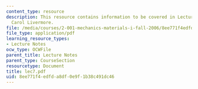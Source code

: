 ```yaml
---
content_type: resource
description: This resource contains information to be covered in Lecture 7 by Prof.
  Carol Livermore.
file: /media/courses/2-001-mechanics-materials-i-fall-2006/8ee771f4edfda8df0e9f1b38c491dc46_lec7.pdf
file_type: application/pdf
learning_resource_types:
- Lecture Notes
ocw_type: OCWFile
parent_title: Lecture Notes
parent_type: CourseSection
resourcetype: Document
title: lec7.pdf
uid: 8ee771f4-edfd-a8df-0e9f-1b38c491dc46
---
```

